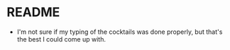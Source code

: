 # README

- I'm not sure if my typing of the cocktails was done properly, but that's the best I could come up with.
